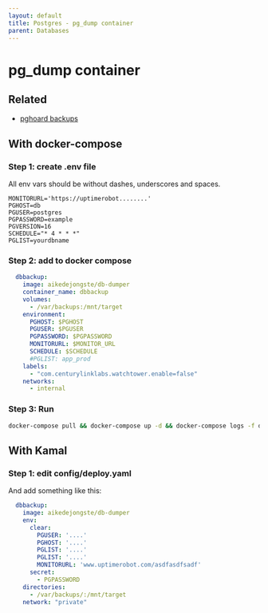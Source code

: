 ```yaml
---
layout: default
title: Postgres - pg_dump container
parent: Databases
---
```


# pg_dump container

## Related

- [pghoard backups](https://github.com/Aiven-Open/pghoard)

## With docker-compose

### Step 1: create .env file

All env vars should be without dashes, underscores and spaces.

```
MONITORURL='https://uptimerobot........'
PGHOST=db
PGUSER=postgres
PGPASSWORD=example
PGVERSION=16
SCHEDULE="* 4 * * *"
PGLIST=yourdbname
```

### Step 2: add to docker compose

```yaml
  dbbackup:
    image: aikedejongste/db-dumper
    container_name: dbbackup
    volumes:
      - /var/backups:/mnt/target
    environment:
      PGHOST: $PGHOST
      PGUSER: $PGUSER
      PGPASSWORD: $PGPASSWORD
      MONITORURL: $MONITOR_URL
      SCHEDULE: $SCHEDULE
      #PGLIST: app_prod
    labels:
      - "com.centurylinklabs.watchtower.enable=false"
    networks:
      - internal
```

### Step 3: Run

```bash
docker-compose pull && docker-compose up -d && docker-compose logs -f dbbackup
```



## With Kamal

### Step 1: edit config/deploy.yaml

And add something like this:

```yaml
  dbbackup:
    image: aikedejongste/db-dumper
    env:
      clear:
        PGUSER: '....'
        PGHOST: '....'
        PGLIST: '....'
        PGLIST: '....'
        MONITORURL: 'www.uptimerobot.com/asdfasdfsadf'
      secret:
        - PGPASSWORD
    directories:
      - /var/backups/:/mnt/target
    network: "private"
```




